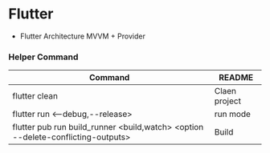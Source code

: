 # Flutter
- Flutter Architecture MVVM + Provider


### Helper Command
| Command | README |
| ------ | ------ |
| flutter clean | Claen project |
| flutter run <--debug,--release>| run mode |
| flutter pub run build_runner <build,watch> <option --delete-conflicting-outputs> | Build 
